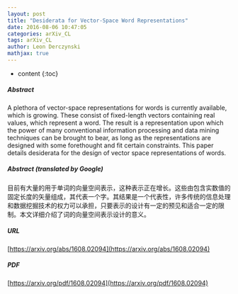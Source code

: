 ```yaml
---
layout: post
title: "Desiderata for Vector-Space Word Representations"
date: 2016-08-06 10:47:05
categories: arXiv_CL
tags: arXiv_CL
author: Leon Derczynski
mathjax: true
---
```


* content
{:toc}

##### Abstract
A plethora of vector-space representations for words is currently available, which is growing. These consist of fixed-length vectors containing real values, which represent a word. The result is a representation upon which the power of many conventional information processing and data mining techniques can be brought to bear, as long as the representations are designed with some forethought and fit certain constraints. This paper details desiderata for the design of vector space representations of words.

##### Abstract (translated by Google)
目前有大量的用于单词的向量空间表示，这种表示正在增长。这些由包含实数值的固定长度的矢量组成，其代表一个字。其结果是一个代表性，许多传统的信息处理和数据挖掘技术的权力可以承担，只要表示的设计有一定的预见和适合一定的限制。本文详细介绍了词的向量空间表示设计的意义。

##### URL
[https://arxiv.org/abs/1608.02094](https://arxiv.org/abs/1608.02094)

##### PDF
[https://arxiv.org/pdf/1608.02094](https://arxiv.org/pdf/1608.02094)

